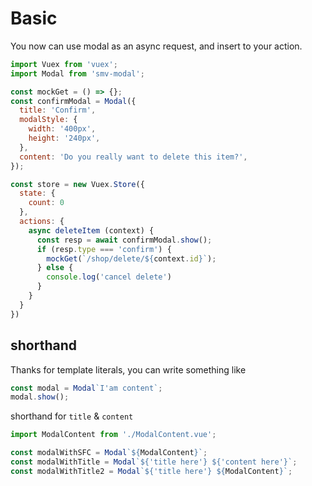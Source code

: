 # Basic

You now can use modal as an async request, and insert to your action.

```js
import Vuex from 'vuex';
import Modal from 'smv-modal';

const mockGet = () => {};
const confirmModal = Modal({
  title: 'Confirm',
  modalStyle: {
    width: '400px',
    height: '240px',
  },
  content: 'Do you really want to delete this item?',
});

const store = new Vuex.Store({
  state: {
    count: 0
  },
  actions: {
    async deleteItem (context) {
      const resp = await confirmModal.show();
      if (resp.type === 'confirm') {
        mockGet(`/shop/delete/${context.id}`);
      } else {
        console.log('cancel delete')
      }
    }
  }
})
```

## shorthand

Thanks for template literals, you can write something like

```js
const modal = Modal`I'am content`;
modal.show();
```

shorthand for `title` & `content`

```js
import ModalContent from './ModalContent.vue';

const modalWithSFC = Modal`${ModalContent}`;
const modalWithTitle = Modal`${'title here'} ${'content here'}`;
const modalWithTitle2 = Modal`${'title here'} ${ModalContent}`;
```